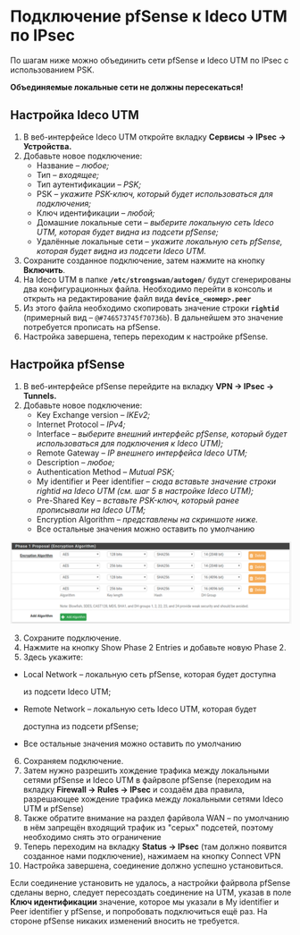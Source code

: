 # Подключение pfSense к Ideco UTM по IPsec

По шагам ниже можно объединить сети pfSense и Ideco UTM по IPsec с использованием PSK.

 **Объединяемые локальные сети не должны пересекаться!**

## Настройка Ideco UTM

1. В веб-интерфейсе Ideco UTM откройте вкладку **Сервисы -&gt; IPsec -&gt; Устройства.**
2. Добавьте новое подключение:
   * Название – _любое;_
   * Тип – _входящее;_
   * Тип аутентификации – _PSK;_
   * PSK – _укажите PSK-ключ, который будет использоваться для подключения;_
   * Ключ идентификации – _любой;_
   * Домашние локальные сети – _выберите локальную сеть Ideco UTM, которая будет видна из подсети pfSense;_
   * Удалённые локальные сети – _укажите локальную сеть pfSense, которая будет видна из подсети Ideco UTM._
3. Сохраните созданное подключение, затем нажмите на кнопку **Включить**.
4. На Ideco UTM в папке **`/etc/strongswan/autogen/`** будут сгенерированы два конфигурационных файла. Необходимо перейти в консоль и открыть на редактирование файл вида **`device_<номер>.peer`**
5. Из этого файла необходимо скопировать значение строки **`rightid`** \(примерный вид – `@#746573745f70736b`\). В дальнейшем это значение потребуется прописать на pfSense.
6. Настройка завершена, теперь переходим к настройке pfSense.

## Настройка pfSense

1. В веб-интерфейсе pfSense перейдите на вкладку **VPN -&gt; IPsec -&gt; Tunnels.**
2. Добавьте новое подключение:
   * Key Exchange version – _IKEv2;_
   * Internet Protocol – _IPv4;_
   * Interface – _выберите внешний интерфейс pfSense, который будет использоваться для подключения к Ideco UTM\);_
   * Remote Gateway – _IP внешнего интерфейса Ideco UTM;_
   * Description – _любое;_
   * Authentication Method – _Mutual PSK;_
   * My identifier и Peer identifier – _сюда вставьте значение строки rightid на Ideco UTM \(см. шаг 5 в настройке Ideco UTM\);_
   * Pre-Shared Key – _вставьте PSK-ключ, который ранее прописывали на Ideco UTM;_
   * Encryption Algorithm – _представлены на скриншоте ниже._
   * Все остальные значения можно оставить по умолчанию

![](../../../.gitbook/assets/16842772%20%281%29%20%281%29.png)

3. Сохраните подключение.  
4. Нажмите на кнопку Show Phase 2 Entries и добавьте новую Phase 2.  
5. Здесь укажите:

* Local Network – локальную сеть pfSense, которая будет доступна

  из подсети Ideco UTM;

* Remote Network – локальную сеть Ideco UTM, которая будет

  доступна из подсети pfSense;

* Все остальные значения можно оставить по умолчанию

6. Сохраняем подключение.  
7. Затем нужно разрешить хождение трафика между локальными сетями pfSense и Ideco UTM в файрволе pfSense \(переходим на вкладку **Firewall -&gt; Rules -&gt; IPsec** и создаём два правила, разрешающее хождение трафика между локальными сетями Ideco UTM и pfSense\)  
8. Также обратите внимание на раздел фарйвола WAN – по умолчанию в нём запрещён входящий трафик из "серых" подсетей, поэтому необходимо снять это ограничение  
9. Теперь переходим на вкладку **Status -&gt; IPsec** \(там должно появится созданное нами подключение\), нажимаем на кнопку Connect VPN  
10. Настройка завершена, соединение должно успешно установиться.

Если соединение установить не удалось, а настройки файрвола pfSense сделаны верно, следует пересоздать соединение на UTM, указав в поле **Ключ идентификации** значение, которое мы указали в My identifier и Peer identifier у pfSense, и попробовать подключиться ещё раз. На стороне pfSense никаких изменений вносить не требуется.

